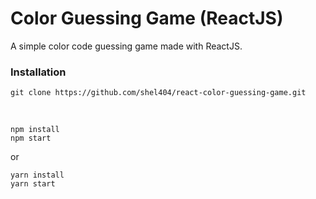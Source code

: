 # Color Guessing Game (ReactJS)


A simple color code guessing game made with ReactJS.

### Installation

```
git clone https://github.com/shel404/react-color-guessing-game.git
```

<br />

```
npm install
npm start
```
or
```
yarn install
yarn start
```
